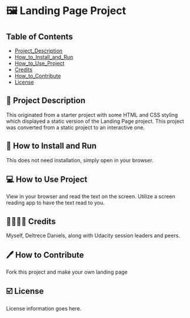 # :framed_picture: Landing Page Project

## Table of Contents

* [Project_Description](#memo-project-description)
* [How_to_Install_and_Run](#electric_plug-how-to-install-and-run)
* [How_to_Use_Project](#computer-how-to-use-project)
* [Credits](#family_man_woman_girl_boy-credits)
* [How_to_Contribute](#pen-how-to-contribute)
* [License](#ballot_box_with_check-license)



## :memo: Project Description

This originated from a starter project with some HTML and CSS styling which displayed a static version of the Landing Page project. This project was converted from a static project to an interactive one.

## :electric_plug: How to Install and Run

This does not need installation, simply open in your browser.

## :computer: How to Use Project

View in your browser and read the text on the screen.  Utilize a screen reading app to have the text read to you.

## :family_man_woman_girl_boy: Credits

Myself, Deltrece Daniels, along with Udacity session leaders and peers. 

## :pen: How to Contribute

Fork this project and make your own landing page

## :ballot_box_with_check: License

License information goes here.
